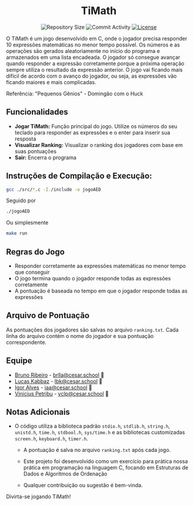 <h1 align="center">TiMath</h1>

<p align="center">
  <img src="https://img.shields.io/github/repo-size/brunoribeirol/jogoAED?style=flat" alt="Repository Size" />
  <img src="https://img.shields.io/github/commit-activity/t/brunoribeirol/jogoAED?style=flat&logo=github" alt="Commit Activity" />
  <a href="LICENSE.md"><img src="https://img.shields.io/github/license/brunoribeirol/jogoAED?style" alt="License" /></a>
</p>

O TiMath é um jogo desenvolvido em C, onde o jogador precisa responder 10 expressões matemáticas no menor tempo possível. Os números e as operações são gerados aleatoriamente no início do programa e armazenados em uma lista encadeada. O jogador só consegue avançar quando responder a expressão corretamente porque a próxima operação sempre utiliza o resultado da expressão anterior. O jogo vai ficando mais difícil de acordo com o avanço do jogador, ou seja, as expressões vão ficando maiores e mais complicadas.

Referência: "Pequenos Gênios" - Domingão com o Huck

## Funcionalidades

- **Jogar TiMath:** Função principal do jogo. Utilize os números do seu teclado para responder as expressões e o enter para inserir sua resposta
- **Visualizar Ranking:** Visualizar o ranking dos jogadores com base em suas pontuações
- **Sair:** Encerra o programa

## Instruções de Compilação e Execução:

```sh
gcc ./src/*.c -I./include -o jogoAED
```

Seguido por

```sh
./jogoAED
```

Ou simplesmente

```sh
make run
```

## Regras do Jogo

- Responder corretamente aa expressões matemáticas no menor tempo que conseguir
- O jogo termina quando o jogador responde todas as expressões
  corretamente
- A pontuação é baseada no tempo em que o jogador responde todas as
  expressões

## Arquivo de Pontuação

As pontuações dos jogadores são salvas no arquivo
`ranking.txt`. Cada linha do arquivo contém o nome do jogador e
sua pontuação correspondente.

## Equipe

- <a href="https://github.com/brunoribeirol">Bruno Ribeiro</a> -
  brlla@cesar.school 📩
- <a href="https://github.com/Zabbak">Lucas Kabbaz</a> - lbk@cesar.school
  📩
- <a href="https://github.com/igoralvesa">Igor Alves</a> -
  iaa@cesar.school 📩
- <a href="https://github.com/vinipetribu">Vinícius Petribu</a> -
  vclp@cesar.school 📩

## Notas Adicionais

- O código utiliza a biblioteca padrão `stdio.h`,
  `stdlib.h`, `string.h`, `unistd.h`,
  `time.h`, `stdbool.h`, `sys/time.h` e
  as bibliotecas customizadas `screen.h`,
  `keyboard.h`, `timer.h`.

  - A pontuação é salva no arquivo `ranking.txt` após cada jogo.

  - Este projeto foi desenvolvido como um exercício para prática nossa
    prática em programação na linguagem C, focando em Estruturas de Dados e
    Algoritmos de Ordenação

  - Qualquer contribuição ou sugestão é bem-vinda.

Divirta-se jogando TiMath!
